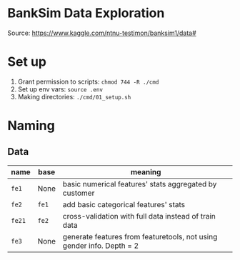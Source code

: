# BankSim Data Exploration
Source: https://www.kaggle.com/ntnu-testimon/banksim1/data#

# Set up
1. Grant permission to scripts: `chmod 744 -R ./cmd`
2. Set up env vars: `source .env`
3. Making directories: `./cmd/01_setup.sh`

# Naming
## Data
|name|base|meaning|
|---|---|---|
|`fe1`|None|basic numerical features' stats aggregated by customer|
|`fe2`|`fe1`|add basic categorical features' stats|
|`fe21`|`fe2`|cross-validation with full data instead of train data|
|`fe3`|None|generate features from featuretools, not using gender info. Depth = 2|